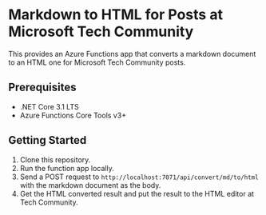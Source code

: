 # Markdown to HTML for Posts at Microsoft Tech Community #

This provides an Azure Functions app that converts a markdown document to an HTML one for Microsoft Tech Community posts.


## Prerequisites ##

* .NET Core 3.1 LTS
* Azure Functions Core Tools v3+


## Getting Started ##

1. Clone this repository.
2. Run the function app locally.
3. Send a POST request to `http://localhost:7071/api/convert/md/to/html` with the markdown document as the body.
4. Get the HTML converted result and put the result to the HTML editor at Tech Community.

